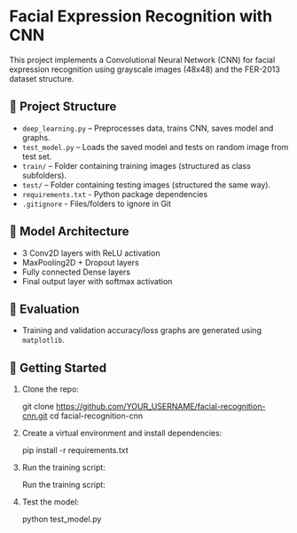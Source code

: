 # Facial Expression Recognition with CNN

This project implements a Convolutional Neural Network (CNN) for facial expression recognition using grayscale images (48x48) and the FER-2013 dataset structure.

## 📁 Project Structure

- `deep_learning.py` – Preprocesses data, trains CNN, saves model and graphs.
- `test_model.py` – Loads the saved model and tests on random image from test set.
- `train/` – Folder containing training images (structured as class subfolders).
- `test/` – Folder containing testing images (structured the same way).
- `requirements.txt` - Python package dependencies
- `.gitignore` - Files/folders to ignore in Git

## 🧠 Model Architecture

- 3 Conv2D layers with ReLU activation
- MaxPooling2D + Dropout layers
- Fully connected Dense layers
- Final output layer with softmax activation

## 🧪 Evaluation

- Training and validation accuracy/loss graphs are generated using `matplotlib`.

## 🚀 Getting Started

1. Clone the repo:
   
   git clone https://github.com/YOUR_USERNAME/facial-recognition-cnn.git
   cd facial-recognition-cnn
   
2. Create a virtual environment and install dependencies:

   pip install -r requirements.txt

3. Run the training script:

   Run the training script:

4. Test the model:

   python test_model.py
   
